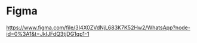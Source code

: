 # Figma
https://www.figma.com/file/3I4X0ZVdNjL683K7K52Hw2/WhatsApp?node-id=0%3A1&t=JkIJFdQ3tjDG1qp1-1
